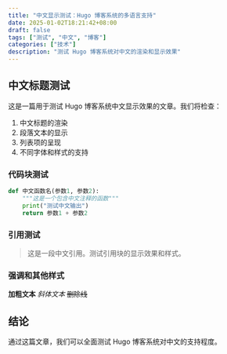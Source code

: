 ```yaml
---
title: "中文显示测试：Hugo 博客系统的多语言支持"
date: 2025-01-02T18:21:42+08:00
draft: false
tags: ["测试", "中文", "博客"]
categories: ["技术"]
description: "测试 Hugo 博客系统对中文的渲染和显示效果"
---
```


## 中文标题测试

这是一篇用于测试 Hugo 博客系统中文显示效果的文章。我们将检查：

1. 中文标题的渲染
2. 段落文本的显示
3. 列表项的呈现
4. 不同字体和样式的支持

### 代码块测试

```python
def 中文函数名(参数1, 参数2):
    """这是一个包含中文注释的函数"""
    print("测试中文输出")
    return 参数1 + 参数2
```

### 引用测试

> 这是一段中文引用。测试引用块的显示效果和样式。

### 强调和其他样式

**加粗文本**
*斜体文本*
~~删除线~~

## 结论

通过这篇文章，我们可以全面测试 Hugo 博客系统对中文的支持程度。
